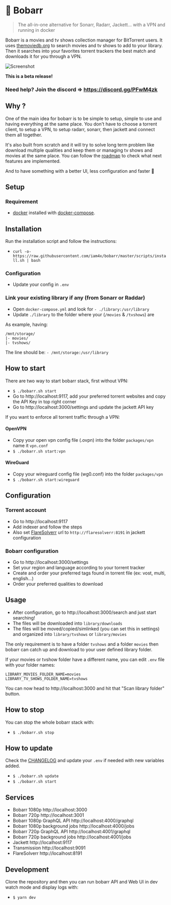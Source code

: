 # 🍿 Bobarr
> The all-in-one alternative for Sonarr, Radarr, Jackett... with a VPN and running in docker

Bobarr is a movies and tv shows collection manager for BitTorrent users. It uses [themoviedb.org](https://www.themoviedb.org/) to search movies and tv shows to add to your library. Then it searches into your favorites torrent trackers the best match and downloads it for you through a VPN.

![Screenshot](./screenshot.png)

**This is a beta release!**

### Need help? Join the discord => https://discord.gg/PFwM4zk

## Why ?

One of the main idea for bobarr is to be simple to setup, simple to use and having everything at the same place.
You don't have to choose a torrent client, to setup a VPN, to setup radarr, sonarr, then jackett and connect them all together.

It's also built from scratch and it will try to solve long term problem like download multiple qualities and keep them or managing tv shows and movies at the same place.
You can follow the [roadmap](https://github.com/iam4x/bobarr/projects/1) to check what next features are implemented.

And to have something with a better UI, less configuration and faster 🚀

## Setup

### Requirement

* [docker](https://get.docker.com/) installed with [docker-compose](https://docs.docker.com/compose/install/).

## Installation

Run the installation script and follow the instructions:
* `curl -o- https://raw.githubusercontent.com/iam4x/bobarr/master/scripts/install.sh | bash`

### Configuration

* Update your config in `.env`

### Link your existing library if any (from Sonarr or Raddar)

* Open `docker-compose.yml` and look for `- ./library:/usr/library`
* Update `./library` to the folder where your (`/movies` & `/tvshows`) are

As example, having:
```
/mnt/storage/
|- movies/
|- tvshows/
```
The line should be: `- /mnt/storage:/usr/library`


## How to start

There are two way to start bobarr stack, first without VPN:

* `$ ./bobarr.sh start`
* Go to http://localhost:9117, add your preferred torrent websites and copy the API Key in top right corner
* Go to http://localhost:3000/settings and update the jackett API key

If you want to enforce all torrent traffic through a VPN:

#### OpenVPN

* Copy your open vpn config file (.ovpn) into the folder `packages/vpn` name it `vpn.conf`
* `$ ./bobarr.sh start:vpn`

#### WireGuard

* Copy your wireguard config file (wg0.conf) into the folder `packages/vpn`
* `$ ./bobarr.sh start:wireguard`

## Configuration

### Torrent account

* Go to http://localhost:9117
* Add indexer and follow the steps
* Also set [FlareSolverr](https://github.com/Jackett/Jackett#configuring-flaresolverr) url to `http://flaresolverr:8191` in jackett configuration

### Bobarr configuration

* Go to http://localhost:3000/settings
* Set your region and language according to your torrent tracker
* Create and order your preferred tags found in torrent file (ex: vost, multi, english...)
* Order your preferred qualities to download

## Usage

* After configuration, go to http://localhost:3000/search and just start searching!
* The files will be downloaded into `library/downloads`
* The files will be moved/copied/simlinked (you can set this in settings) and organized into `library/tvshows` or `library/movies`

The only requirement is to have a folder `tvshows` and a folder `movies` then bobarr can catch up and download to your user defined library folder.

If your movies or tvshow folder have a different name, you can edit `.env` file with your folder names:

```
LIBRARY_MOVIES_FOLDER_NAME=movies
LIBRARY_TV_SHOWS_FOLDER_NAME=tvshows
```

You can now head to http://localhost:3000 and hit that "Scan library folder" button.

## How to stop

You can stop the whole bobarr stack with:

* `$ ./bobarr.sh stop`

## How to update

Check the [CHANGELOG](https://github.com/iam4x/bobarr/blob/master/CHANGELOG.md) and update your `.env` if needed with new variables added.

* `$ ./bobarr.sh update`
* `$ ./bobarr.sh start`

## Services

* Bobarr 1080p http://localhost:3000
* Bobarr 720p http://localhost:3001
* Bobarr 1080p GraphQL API http://localhost:4000/graphql
* Bobarr 1080p background jobs http://localhost:4000/jobs
* Bobarr 720p GraphQL API http://localhost:4001/graphql
* Bobarr 720p background jobs http://localhost:4001/jobs
* Jackett http://localhost:9117
* Transmission http://localhost:9091
* FlareSolverr http://localhost:8191

## Development

Clone the repository and then you can run bobarr API and Web UI in dev watch mode and display logs with:

* `$ yarn dev`
